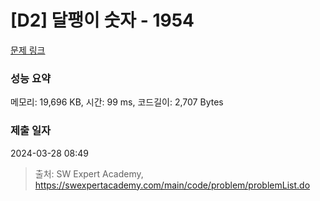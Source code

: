 # [D2] 달팽이 숫자 - 1954 

[문제 링크](https://swexpertacademy.com/main/code/problem/problemDetail.do?contestProbId=AV5PobmqAPoDFAUq) 

### 성능 요약

메모리: 19,696 KB, 시간: 99 ms, 코드길이: 2,707 Bytes

### 제출 일자

2024-03-28 08:49



> 출처: SW Expert Academy, https://swexpertacademy.com/main/code/problem/problemList.do